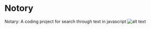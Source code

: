 # Notory
Notary: A coding project for search through text in javascript
![alt text](http://url/to/scr.jpg)
